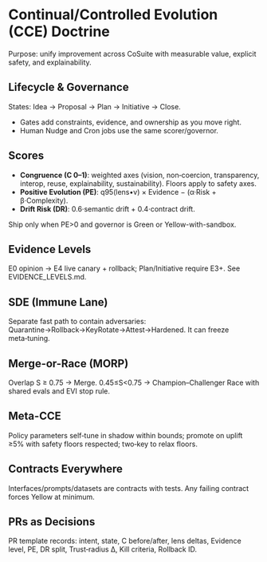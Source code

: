 # Continual/Controlled Evolution (CCE) Doctrine

Purpose: unify improvement across CoSuite with measurable value, explicit safety, and explainability.

## Lifecycle & Governance
States: Idea → Proposal → Plan → Initiative → Close.
- Gates add constraints, evidence, and ownership as you move right.
- Human Nudge and Cron jobs use the same scorer/governor.

## Scores
- **Congruence (C 0–1)**: weighted axes (vision, non‑coercion, transparency, interop, reuse, explainability, sustainability). Floors apply to safety axes.
- **Positive Evolution (PE)**: q95(lens•v) × Evidence − (α·Risk + β·Complexity).
- **Drift Risk (DR)**: 0.6·semantic drift + 0.4·contract drift.

Ship only when PE>0 and governor is Green or Yellow-with-sandbox.

## Evidence Levels
E0 opinion → E4 live canary + rollback; Plan/Initiative require E3+. See EVIDENCE_LEVELS.md.

## SDE (Immune Lane)
Separate fast path to contain adversaries: Quarantine→Rollback→KeyRotate→Attest→Hardened. It can freeze meta‑tuning.

## Merge-or-Race (MORP)
Overlap S ≥ 0.75 → Merge. 0.45≤S<0.75 → Champion–Challenger Race with shared evals and EVI stop rule.

## Meta-CCE
Policy parameters self‑tune in shadow within bounds; promote on uplift ≥5% with safety floors respected; two‑key to relax floors.

## Contracts Everywhere
Interfaces/prompts/datasets are contracts with tests. Any failing contract forces Yellow at minimum.

## PRs as Decisions
PR template records: intent, state, C before/after, lens deltas, Evidence level, PE, DR split, Trust‑radius Δ, Kill criteria, Rollback ID.

